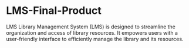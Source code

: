 # LMS-Final-Product
LMS Library Management System (LMS) is designed to streamline the organization and access of library resources. It empowers users with a user-friendly interface to efficiently manage the library and its resources.

